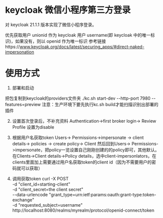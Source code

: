 # keycloak 微信小程序第三方登录

对 keycloak 21.1.1 版本实现了微信小程序登录。

优先获取用户 unionid 作为 keycloak 用户 username(即 keycloak 中的唯一标识)，如果没有，则以 openid 作为唯一标识
参考链接https://www.keycloak.org/docs/latest/securing_apps/#direct-naked-impersonation
# 使用方式

1. 部署和启动

把包复制到keycloak的providers文件夹
./kc.sh start-dev --http-port 7980 --features=preview
注意：生产环境下要先执行kc.sh build才能扫描识别出部署的插件


2. 设置首次登录后，不补充资料
   Authentication->first broker login-> Review Profile 设置为disable


3. 根据用户名获取token
   Users-> Permissions->impersonate -> client details-> policies -> create policy-> Client
   然后回到Users-> Permissions->impersonate，把policy一览设置自己刚刚创建的的policy即可，其他默认。
   在Clients->Client details->Policy details，选中client-impersonlators，在clients里面加上需要通过用户名获取token的client id（因为不需要用户的密码就可以获取）

4. 调用获取token
   curl -X POST \
   -d "client_id=starting-client" \
   -d "client_secret=the client secret" \
   --data-urlencode "grant_type=urn:ietf:params:oauth:grant-type:token-exchange" \
   -d "requested_subject=username" \
   http://localhost:8080/realms/myrealm/protocol/openid-connect/token


